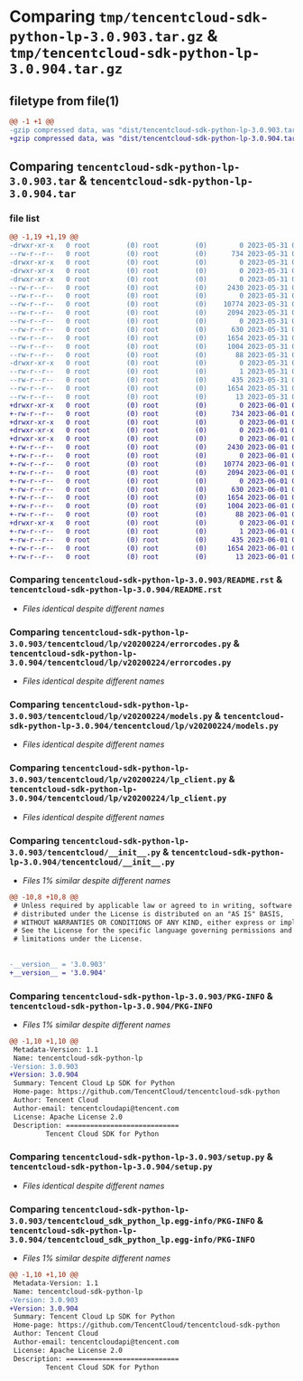 # Comparing `tmp/tencentcloud-sdk-python-lp-3.0.903.tar.gz` & `tmp/tencentcloud-sdk-python-lp-3.0.904.tar.gz`

## filetype from file(1)

```diff
@@ -1 +1 @@
-gzip compressed data, was "dist/tencentcloud-sdk-python-lp-3.0.903.tar", last modified: Wed May 31 02:15:12 2023, max compression
+gzip compressed data, was "dist/tencentcloud-sdk-python-lp-3.0.904.tar", last modified: Thu Jun  1 02:38:41 2023, max compression
```

## Comparing `tencentcloud-sdk-python-lp-3.0.903.tar` & `tencentcloud-sdk-python-lp-3.0.904.tar`

### file list

```diff
@@ -1,19 +1,19 @@
-drwxr-xr-x   0 root         (0) root         (0)        0 2023-05-31 02:15:12.000000 tencentcloud-sdk-python-lp-3.0.903/
--rw-r--r--   0 root         (0) root         (0)      734 2023-05-31 02:15:12.000000 tencentcloud-sdk-python-lp-3.0.903/README.rst
-drwxr-xr-x   0 root         (0) root         (0)        0 2023-05-31 02:15:12.000000 tencentcloud-sdk-python-lp-3.0.903/tencentcloud/
-drwxr-xr-x   0 root         (0) root         (0)        0 2023-05-31 02:15:12.000000 tencentcloud-sdk-python-lp-3.0.903/tencentcloud/lp/
-drwxr-xr-x   0 root         (0) root         (0)        0 2023-05-31 02:15:12.000000 tencentcloud-sdk-python-lp-3.0.903/tencentcloud/lp/v20200224/
--rw-r--r--   0 root         (0) root         (0)     2430 2023-05-31 02:15:12.000000 tencentcloud-sdk-python-lp-3.0.903/tencentcloud/lp/v20200224/errorcodes.py
--rw-r--r--   0 root         (0) root         (0)        0 2023-05-31 02:15:12.000000 tencentcloud-sdk-python-lp-3.0.903/tencentcloud/lp/v20200224/__init__.py
--rw-r--r--   0 root         (0) root         (0)    10774 2023-05-31 02:15:12.000000 tencentcloud-sdk-python-lp-3.0.903/tencentcloud/lp/v20200224/models.py
--rw-r--r--   0 root         (0) root         (0)     2094 2023-05-31 02:15:12.000000 tencentcloud-sdk-python-lp-3.0.903/tencentcloud/lp/v20200224/lp_client.py
--rw-r--r--   0 root         (0) root         (0)        0 2023-05-31 02:15:12.000000 tencentcloud-sdk-python-lp-3.0.903/tencentcloud/lp/__init__.py
--rw-r--r--   0 root         (0) root         (0)      630 2023-05-31 02:15:12.000000 tencentcloud-sdk-python-lp-3.0.903/tencentcloud/__init__.py
--rw-r--r--   0 root         (0) root         (0)     1654 2023-05-31 02:15:12.000000 tencentcloud-sdk-python-lp-3.0.903/PKG-INFO
--rw-r--r--   0 root         (0) root         (0)     1004 2023-05-31 02:15:12.000000 tencentcloud-sdk-python-lp-3.0.903/setup.py
--rw-r--r--   0 root         (0) root         (0)       88 2023-05-31 02:15:12.000000 tencentcloud-sdk-python-lp-3.0.903/setup.cfg
-drwxr-xr-x   0 root         (0) root         (0)        0 2023-05-31 02:15:12.000000 tencentcloud-sdk-python-lp-3.0.903/tencentcloud_sdk_python_lp.egg-info/
--rw-r--r--   0 root         (0) root         (0)        1 2023-05-31 02:15:12.000000 tencentcloud-sdk-python-lp-3.0.903/tencentcloud_sdk_python_lp.egg-info/dependency_links.txt
--rw-r--r--   0 root         (0) root         (0)      435 2023-05-31 02:15:12.000000 tencentcloud-sdk-python-lp-3.0.903/tencentcloud_sdk_python_lp.egg-info/SOURCES.txt
--rw-r--r--   0 root         (0) root         (0)     1654 2023-05-31 02:15:12.000000 tencentcloud-sdk-python-lp-3.0.903/tencentcloud_sdk_python_lp.egg-info/PKG-INFO
--rw-r--r--   0 root         (0) root         (0)       13 2023-05-31 02:15:12.000000 tencentcloud-sdk-python-lp-3.0.903/tencentcloud_sdk_python_lp.egg-info/top_level.txt
+drwxr-xr-x   0 root         (0) root         (0)        0 2023-06-01 02:38:41.000000 tencentcloud-sdk-python-lp-3.0.904/
+-rw-r--r--   0 root         (0) root         (0)      734 2023-06-01 02:38:41.000000 tencentcloud-sdk-python-lp-3.0.904/README.rst
+drwxr-xr-x   0 root         (0) root         (0)        0 2023-06-01 02:38:41.000000 tencentcloud-sdk-python-lp-3.0.904/tencentcloud/
+drwxr-xr-x   0 root         (0) root         (0)        0 2023-06-01 02:38:41.000000 tencentcloud-sdk-python-lp-3.0.904/tencentcloud/lp/
+drwxr-xr-x   0 root         (0) root         (0)        0 2023-06-01 02:38:41.000000 tencentcloud-sdk-python-lp-3.0.904/tencentcloud/lp/v20200224/
+-rw-r--r--   0 root         (0) root         (0)     2430 2023-06-01 02:38:41.000000 tencentcloud-sdk-python-lp-3.0.904/tencentcloud/lp/v20200224/errorcodes.py
+-rw-r--r--   0 root         (0) root         (0)        0 2023-06-01 02:38:41.000000 tencentcloud-sdk-python-lp-3.0.904/tencentcloud/lp/v20200224/__init__.py
+-rw-r--r--   0 root         (0) root         (0)    10774 2023-06-01 02:38:41.000000 tencentcloud-sdk-python-lp-3.0.904/tencentcloud/lp/v20200224/models.py
+-rw-r--r--   0 root         (0) root         (0)     2094 2023-06-01 02:38:41.000000 tencentcloud-sdk-python-lp-3.0.904/tencentcloud/lp/v20200224/lp_client.py
+-rw-r--r--   0 root         (0) root         (0)        0 2023-06-01 02:38:41.000000 tencentcloud-sdk-python-lp-3.0.904/tencentcloud/lp/__init__.py
+-rw-r--r--   0 root         (0) root         (0)      630 2023-06-01 02:38:41.000000 tencentcloud-sdk-python-lp-3.0.904/tencentcloud/__init__.py
+-rw-r--r--   0 root         (0) root         (0)     1654 2023-06-01 02:38:41.000000 tencentcloud-sdk-python-lp-3.0.904/PKG-INFO
+-rw-r--r--   0 root         (0) root         (0)     1004 2023-06-01 02:38:41.000000 tencentcloud-sdk-python-lp-3.0.904/setup.py
+-rw-r--r--   0 root         (0) root         (0)       88 2023-06-01 02:38:41.000000 tencentcloud-sdk-python-lp-3.0.904/setup.cfg
+drwxr-xr-x   0 root         (0) root         (0)        0 2023-06-01 02:38:41.000000 tencentcloud-sdk-python-lp-3.0.904/tencentcloud_sdk_python_lp.egg-info/
+-rw-r--r--   0 root         (0) root         (0)        1 2023-06-01 02:38:41.000000 tencentcloud-sdk-python-lp-3.0.904/tencentcloud_sdk_python_lp.egg-info/dependency_links.txt
+-rw-r--r--   0 root         (0) root         (0)      435 2023-06-01 02:38:41.000000 tencentcloud-sdk-python-lp-3.0.904/tencentcloud_sdk_python_lp.egg-info/SOURCES.txt
+-rw-r--r--   0 root         (0) root         (0)     1654 2023-06-01 02:38:41.000000 tencentcloud-sdk-python-lp-3.0.904/tencentcloud_sdk_python_lp.egg-info/PKG-INFO
+-rw-r--r--   0 root         (0) root         (0)       13 2023-06-01 02:38:41.000000 tencentcloud-sdk-python-lp-3.0.904/tencentcloud_sdk_python_lp.egg-info/top_level.txt
```

### Comparing `tencentcloud-sdk-python-lp-3.0.903/README.rst` & `tencentcloud-sdk-python-lp-3.0.904/README.rst`

 * *Files identical despite different names*

### Comparing `tencentcloud-sdk-python-lp-3.0.903/tencentcloud/lp/v20200224/errorcodes.py` & `tencentcloud-sdk-python-lp-3.0.904/tencentcloud/lp/v20200224/errorcodes.py`

 * *Files identical despite different names*

### Comparing `tencentcloud-sdk-python-lp-3.0.903/tencentcloud/lp/v20200224/models.py` & `tencentcloud-sdk-python-lp-3.0.904/tencentcloud/lp/v20200224/models.py`

 * *Files identical despite different names*

### Comparing `tencentcloud-sdk-python-lp-3.0.903/tencentcloud/lp/v20200224/lp_client.py` & `tencentcloud-sdk-python-lp-3.0.904/tencentcloud/lp/v20200224/lp_client.py`

 * *Files identical despite different names*

### Comparing `tencentcloud-sdk-python-lp-3.0.903/tencentcloud/__init__.py` & `tencentcloud-sdk-python-lp-3.0.904/tencentcloud/__init__.py`

 * *Files 1% similar despite different names*

```diff
@@ -10,8 +10,8 @@
 # Unless required by applicable law or agreed to in writing, software
 # distributed under the License is distributed on an "AS IS" BASIS,
 # WITHOUT WARRANTIES OR CONDITIONS OF ANY KIND, either express or implied.
 # See the License for the specific language governing permissions and
 # limitations under the License.
 
 
-__version__ = '3.0.903'
+__version__ = '3.0.904'
```

### Comparing `tencentcloud-sdk-python-lp-3.0.903/PKG-INFO` & `tencentcloud-sdk-python-lp-3.0.904/PKG-INFO`

 * *Files 1% similar despite different names*

```diff
@@ -1,10 +1,10 @@
 Metadata-Version: 1.1
 Name: tencentcloud-sdk-python-lp
-Version: 3.0.903
+Version: 3.0.904
 Summary: Tencent Cloud Lp SDK for Python
 Home-page: https://github.com/TencentCloud/tencentcloud-sdk-python
 Author: Tencent Cloud
 Author-email: tencentcloudapi@tencent.com
 License: Apache License 2.0
 Description: ============================
         Tencent Cloud SDK for Python
```

### Comparing `tencentcloud-sdk-python-lp-3.0.903/setup.py` & `tencentcloud-sdk-python-lp-3.0.904/setup.py`

 * *Files identical despite different names*

### Comparing `tencentcloud-sdk-python-lp-3.0.903/tencentcloud_sdk_python_lp.egg-info/PKG-INFO` & `tencentcloud-sdk-python-lp-3.0.904/tencentcloud_sdk_python_lp.egg-info/PKG-INFO`

 * *Files 1% similar despite different names*

```diff
@@ -1,10 +1,10 @@
 Metadata-Version: 1.1
 Name: tencentcloud-sdk-python-lp
-Version: 3.0.903
+Version: 3.0.904
 Summary: Tencent Cloud Lp SDK for Python
 Home-page: https://github.com/TencentCloud/tencentcloud-sdk-python
 Author: Tencent Cloud
 Author-email: tencentcloudapi@tencent.com
 License: Apache License 2.0
 Description: ============================
         Tencent Cloud SDK for Python
```

